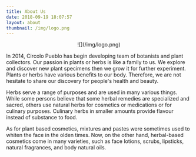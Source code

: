 ```yaml
---
title: About Us
date: 2018-09-19 18:07:57
layout: about
thumbnail: /img/logo.png
---
```


<center>
![](/img/logo.png)
</center>

In 2014, Circolo Pueblo has begin developing team of botanists and plant collectors. Our passion in plants or herbs is like a family to us. We explore and discover new plant specimens then we grow it for further experiment. Plants or herbs have various benefits to our body. Therefore, we are not hesitate to share our discovery for people's health and beauty.

Herbs serve a range of purposes and are used in many various things. While some persons believe that some herbal remedies are specialized and sacred, others use natural herbs for cosmetics or medications or for culinary purposes. Culinary herbs in smaller amounts provide flavour instead of substance to food.

As for plant based cosmetics, mixtures and pastes were sometimes used to whiten the face in the olden times. Now, on the other hand, herbal-based cosmetics come in many varieties, such as face lotions, scrubs, lipsticks, natural fragrances, and body natural oils.